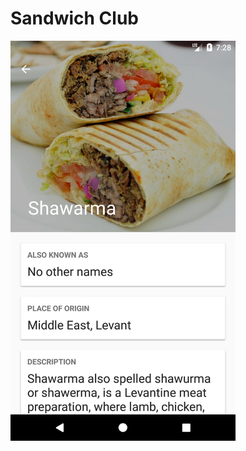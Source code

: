 # Sandwich Club
<img src="https://github.com/omar753sahl/sandwich-club/blob/master/screenshots/Screenshot_1518715702.png" width="360" height="640"/>
